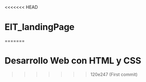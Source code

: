 <<<<<<< HEAD
# EIT_landingPage
=======
# Desarrollo Web con HTML y CSS
>>>>>>> 120e247 (First commit)
